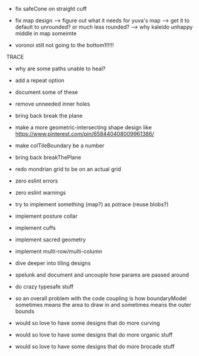 - fix safeCone on straight cuff

- fix map design
--> figure out what it needs for yuva's map
--> get it to default to unrounded? or much less rounded?
--> why kaleido unhappy middle in map someimte

- voronoi still not going to the bottom1!!!!!

TRACE
- why are some paths unable to heal?
- add a repeat option
- document some of these
- remove unneeded inner holes


- bring back break the plane

- make a more geometric-intersecting shape design like https://www.pinterest.com/pin/658440408009961386/

- make colTileBoundary be a number

- bring back breakThePlane

- redo mondrian grid to be on an actual grid

- zero eslint errors
- zero eslint warnings

- try to implement something (map?) as potrace (reuse blobs?)

- implement posture collar
- implement cuffs
- implement sacred geometry
- implement multi-row/multi-column
- dive deeper into tiling designs

- spelunk and document and uncouple how params are passed around

- do crazy typesafe stuff

- so an overall problem with the code coupling is how boundaryModel sometimes means the area to draw in and sometimes means the outer bounds

- would so love to have some designs that do more curving
- would so love to have some designs that do more organic stuff
- would so love to have some designs that do more brocade stuff
